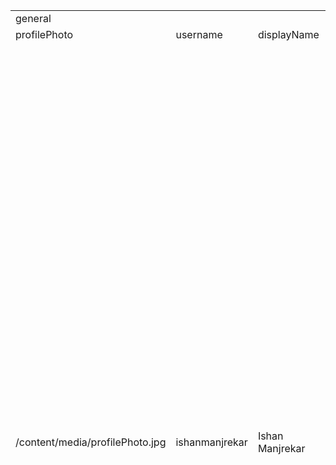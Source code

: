 | | | | | | | | | | | | | | | | | | | | | | | | | | | | | | | | | | | | | | | | | | | | | | | | | | | | | | | | | | | | | | | | | | | | | | | | | | |
|-|-|-|-|-|-|-|-|-|-|-|-|-|-|-|-|-|-|-|-|-|-|-|-|-|-|-|-|-|-|-|-|-|-|-|-|-|-|-|-|-|-|-|-|-|-|-|-|-|-|-|-|-|-|-|-|-|-|-|-|-|-|-|-|-|-|-|-|-|-|-|-|-|-|
|general| | | | | | | | | | | | | |projects|sideProjects| | | | | | | | | |exhibitions|talks|writing|awards|features|workExperience| | | | | | | | | | |volunteering|education| | | | | | | | | | |certifications|contact| | | |allCollections| | | | | | | | | | | | | | | |
|profilePhoto|username|displayName|profession|location|pronouns|byline|website|websiteURL|about|status| | |sectionOrder| |id|year|heading|url|collaborators|description|attachments|type|title|company| | | | | |id|year|heading|url|collaborators|description|attachments|type|title|company|location| |id|year|heading|url|collaborators|description|attachments|type|degree|school|location| |id|platform|handle|url|name|items| | | | | | | | | | | | | | |
| | | | | | | | | | |text|emoji|timestamp| | | | | | | | | | | | | | | | | | | | | | | | | | | | | | | | | | | | | | | | | | | | | | |id|year|heading|url|collaborators|description|attachments|type|title|company|location|platform|handle|degree|school|
|/content/media/profilePhoto.jpg|ishanmanjrekar|Ishan Manjrekar|Game Designer|Copenhagen, Denmark|He/Him/His|Game Designer in Copenhagen, Denmark, He/Him/His|gamedesignbites.substack.com|http://gamedesignbites.substack.com|📒Reach out for [FREE mentorship here](https://adplist.org/mentors/ishan-manjrekar)\ \ ✨Fun Fact: I've been a part of the team behind a top 5 most-downloaded mobile game\* of 2023! Plus, 3 top 15 hits of 2021, and 2022.  📌14+ years in Game Design, specializing in free-to-play mobile and web-based platforms.  ⭐Involved in games with over 5 billion cumulative installs. 🪙Core team member on Subway Surfers, responsible for game improvements, and live ops.  ▶️Extensive experience in managing live operations on games as a service.  📊Data-driven design approach, utilizing metrics to inform design decisions.  🎙️Hobbyist podcaster, exploring player behavior through the Playstyle podcast.  \*Android + iOS, according to Sensor Tower.| | | |Projects| |lLy6B1uy8kPI3NzoF9z3|Ongoing|Game Design Bites|https://gamedesignbites.substack.com/| |Newsletter to share some of my game design insights honed through years of hands-on expertise!| |sideProject|Game Design Bites|| | | | | |DYrZwtjTuMlBf7Tz6ZAp|2022 — Now|Principal Designer at Sybo|https://sybogames.com/| |Game: Subway Surfers - Playing a key role in shaping the future vision and direction of the game. - Owning and executing dynamic live operations that keep players engaged on a seasonal basis. - Mentoring and coaching team members to foster knowledge sharing and avoid information silos. - Part of the core team, which in the last couple of years has achieved: • A skyrocketed growth in DAU and baseline revenue. • Instrumental in driving significant improvements in retention and engagement, leading to outstanding growth. • Recorded the best revenue and DAU days in the 11-year history of the game, a remarkable feat in the industry. • Dominated as the most downloaded game for multiple months, as well as throughout the past years. • Winner: Best Live Ops, Pocket Gamer Mobile Games Awards 2022| |workExperience|Principal Designer|Sybo|Copenhagen, Denmark| |6j6s3LLZa6hlY7iAEUZa|2007 — 2010|B.A.(Hons.) Digital Media - Game Design at University of Wales, U.K.| | |IMAGE COLLEGE OF ARTS ANIMATION AND TECHNOLOGY, CHENNAI Affiliated to: University of Wales, U.K. Grade: 2nd Class Honors, Division Two| |education|B.A.(Hons.) Digital Media - Game Design|University of Wales, U.K.|Chennai, India| |KEQLTEgmgY7dsdez7ezi|LinkedIn|ishanmanjrekar|https://linkedin.com/in/ishanmanjrekar|Side Projects|lLy6B1uy8kPI3NzoF9z3|Ongoing|Game Design Bites|https://gamedesignbites.substack.com/| |Newsletter to share some of my game design insights honed through years of hands-on expertise!| |sideProject|Game Design Bites|| | | | | |
| | | | | | | | | | | | | |Side Projects| |OPHNjvIfZbUoyfUrwvrE|Ongoing|Mentoring at ADPList|https://adplist.org/mentors/ishan-manjrekar| |I try and help people with their doubts and concerns regarding Mobile Games, Game UX, Game Design, or general industry insights.| |sideProject|Mentoring|ADPList| | | | | |CAcTv5Y90D43qoOR7yvS|2021 — 2022|Senior Game Designer at Sybo|https://sybogames.com/| |- Developing game-changing experiences for Subway Surfers, a global phenomenon with over 4 billion lifetime installs. - Conceptualizing and executing on features that greatly enhance the overall game meta. - Owning and executing dynamic live operations that keep players engaged on a seasonal basis. - Streamlining team collaboration through the implementation of streamlined documentation and meeting systems.| |workExperience|Senior Game Designer|Sybo|Copenhagen, Denmark| | | | | | | | | | | | | |Obnj974uMipDLBf6xk3z|Podcast|Playstyle|https://podcasters.spotify.com/pod/show/playstyle| |OPHNjvIfZbUoyfUrwvrE|Ongoing|Mentoring at ADPList|https://adplist.org/mentors/ishan-manjrekar| |I try and help people with their doubts and concerns regarding Mobile Games, Game UX, Game Design, or general industry insights.| |sideProject|Mentoring|ADPList| | | | | |
| | | | | | | | | | | | | |Work Experience| |68BGCTyQkOcBVF25ecdI|Ongoing|Playstyle Podcast|https://podcasters.spotify.com/pod/show/playstyle| |*The game designer's podcast where players speak.*   Being a game designer for more than a decade, I've worked on games played by billions, but I'm always learning. So here's Playstyle, a podcast where I talk to players about the games they love, hate, and everything in between.    Each episode, I'll chat with a different player to hear their unique perspective on games.| |sideProject|Playstyle Podcast| | | | | | |LXdNxQYcLE7DsgHTuLqQ|2018 — 2021|Game Designer at Outfit7|https://outfit7.com/| |- Innovative vision-holder and product owner, leading new IP development and prototyping initiatives. - Expert in-house design overseer for all externally developed games, ensuring game design excellence and alignment with vision. - Established streamlined design documentation and feedback processes for seamless collaboration with external partners. - Design owner for major updates on My Talking Angela and My Talking Tom 2, games with a combined 1Bn+ lifetime installs. - Successfully designed and executed a live-operation setup for Tamagotchi-genre game, shaping company strategy for live games. - Crafted and implemented game-changing features for the highly acclaimed My Talking Tom Friends, reaching 100 million installs in its first month of release.| |workExperience|Game Designer|Outfit7|Ljubljana, Slovenia| | | | | | | | | | | | | | | | | | |68BGCTyQkOcBVF25ecdI|Ongoing|Playstyle Podcast|https://podcasters.spotify.com/pod/show/playstyle| |*The game designer's podcast where players speak.*   Being a game designer for more than a decade, I've worked on games played by billions, but I'm always learning. So here's Playstyle, a podcast where I talk to players about the games they love, hate, and everything in between.    Each episode, I'll chat with a different player to hear their unique perspective on games.| |sideProject|Playstyle Podcast| | | | | | |
| | | | | | | | | | | | | |Exhibitions| | | | | | | | | | | | | | | | |iZqCDaNgOed5LJPxJkg9|2016 — 2018|Game Designer at Zynga|https://www.zynga.com/| |Game: Farmville 2 - Design owner for new short as well as long term cadence features and events. - Involved in making key product decisions along with the product managers and the system designers. - Key involvement in the co-ordination with the different disciplines to ensure timely delivery of the product without compromising on the quality.| |workExperience|Game Designer|Zynga|Bengaluru, India| | | | | | | | | | | | | | | | | |Work Experience|DYrZwtjTuMlBf7Tz6ZAp|2022 — Now|Principal Designer at Sybo|https://sybogames.com/| |Game: Subway Surfers - Playing a key role in shaping the future vision and direction of the game. - Owning and executing dynamic live operations that keep players engaged on a seasonal basis. - Mentoring and coaching team members to foster knowledge sharing and avoid information silos. - Part of the core team, which in the last couple of years has achieved: • A skyrocketed growth in DAU and baseline revenue. • Instrumental in driving significant improvements in retention and engagement, leading to outstanding growth. • Recorded the best revenue and DAU days in the 11-year history of the game, a remarkable feat in the industry. • Dominated as the most downloaded game for multiple months, as well as throughout the past years. • Winner: Best Live Ops, Pocket Gamer Mobile Games Awards 2022| |workExperience|Principal Designer|Sybo|Copenhagen, Denmark| | | | |
| | | | | | | | | | | | | |Contact| | | | | | | | | | | | | | | | |pK8G0DloMuPNQzbYq4q8|2014 — 2016|Associate Game Designer at Zynga|https://www.zynga.com/| |Game: Farmville 2 [June 2015 – June 2016] - Design owner on multiple game optimizations to improve the key metrics for the entire game. - Design owner on multiple weekly cadence features which sustain the baseline performance of the game.  Game: Draw Something [July 2014 – June 2015] - Design owner for the day-to-day cadence in the game. - Key involvement in launching ‘Speed Guess Something’ as a revamped and updated version of the game with new game mode.| |workExperience|Associate Game Designer|Zynga|Bengaluru, India| | | | | | | | | | | | | | | | | | |CAcTv5Y90D43qoOR7yvS|2021 — 2022|Senior Game Designer at Sybo|https://sybogames.com/| |- Developing game-changing experiences for Subway Surfers, a global phenomenon with over 4 billion lifetime installs. - Conceptualizing and executing on features that greatly enhance the overall game meta. - Owning and executing dynamic live operations that keep players engaged on a seasonal basis. - Streamlining team collaboration through the implementation of streamlined documentation and meeting systems.| |workExperience|Senior Game Designer|Sybo|Copenhagen, Denmark| | | | |
| | | | | | | | | | | | | |Speaking| | | | | | | | | | | | | | | | |8kJBDlLaoUpGHO8Hojpa|2011 — 2014|Game Designer at Games2Win|https://www.linkedin.com/company/games2win-india-pvt-ltd/| |- Leading the mobile game design team. - Game Designer on Parking Frenzy 2.0, which went on to become #1 iOS App in the world in 2012. - Designed and launched 10+ casual game titles on all the major mobile platforms – Android, iOS, Amazon Kindle, Windows Phone. - Overseeing the production process for multiple games including effective co-ordination with internal as well as external development teams.| |workExperience|Game Designer|Games2Win|Mumbai, India| | | | | | | | | | | | | | | | | | |LXdNxQYcLE7DsgHTuLqQ|2018 — 2021|Game Designer at Outfit7|https://outfit7.com/| |- Innovative vision-holder and product owner, leading new IP development and prototyping initiatives. - Expert in-house design overseer for all externally developed games, ensuring game design excellence and alignment with vision. - Established streamlined design documentation and feedback processes for seamless collaboration with external partners. - Design owner for major updates on My Talking Angela and My Talking Tom 2, games with a combined 1Bn+ lifetime installs. - Successfully designed and executed a live-operation setup for Tamagotchi-genre game, shaping company strategy for live games. - Crafted and implemented game-changing features for the highly acclaimed My Talking Tom Friends, reaching 100 million installs in its first month of release.| |workExperience|Game Designer|Outfit7|Ljubljana, Slovenia| | | | |
| | | | | | | | | | | | | |Writing| | | | | | | | | | | | | | | | |acuGNckhNCrSYzOeXk5R|2010 — 2011|Junior Game Designer at Synqua Games|https://synqua.com/| |- Conceptualizing new game ideas for various mobile platforms. - Designed and produced multiple mobile games for the Nokia Ovi Store based on popular IP.| |workExperience|Junior Game Designer|Synqua Games|Mumbai, India| | | | | | | | | | | | | | | | | | |iZqCDaNgOed5LJPxJkg9|2016 — 2018|Game Designer at Zynga|https://www.zynga.com/| |Game: Farmville 2 - Design owner for new short as well as long term cadence features and events. - Involved in making key product decisions along with the product managers and the system designers. - Key involvement in the co-ordination with the different disciplines to ensure timely delivery of the product without compromising on the quality.| |workExperience|Game Designer|Zynga|Bengaluru, India| | | | |
| | | | | | | | | | | | | |Awards| | | | | | | | | | | | | | | | | | | | | | | | | | | | | | | | | | | | | | | | | | | | | |pK8G0DloMuPNQzbYq4q8|2014 — 2016|Associate Game Designer at Zynga|https://www.zynga.com/| |Game: Farmville 2 [June 2015 – June 2016] - Design owner on multiple game optimizations to improve the key metrics for the entire game. - Design owner on multiple weekly cadence features which sustain the baseline performance of the game.  Game: Draw Something [July 2014 – June 2015] - Design owner for the day-to-day cadence in the game. - Key involvement in launching ‘Speed Guess Something’ as a revamped and updated version of the game with new game mode.| |workExperience|Associate Game Designer|Zynga|Bengaluru, India| | | | |
| | | | | | | | | | | | | |Features| | | | | | | | | | | | | | | | | | | | | | | | | | | | | | | | | | | | | | | | | | | | | |8kJBDlLaoUpGHO8Hojpa|2011 — 2014|Game Designer at Games2Win|https://www.linkedin.com/company/games2win-india-pvt-ltd/| |- Leading the mobile game design team. - Game Designer on Parking Frenzy 2.0, which went on to become #1 iOS App in the world in 2012. - Designed and launched 10+ casual game titles on all the major mobile platforms – Android, iOS, Amazon Kindle, Windows Phone. - Overseeing the production process for multiple games including effective co-ordination with internal as well as external development teams.| |workExperience|Game Designer|Games2Win|Mumbai, India| | | | |
| | | | | | | | | | | | | |Volunteering| | | | | | | | | | | | | | | | | | | | | | | | | | | | | | | | | | | | | | | | | | | | | |acuGNckhNCrSYzOeXk5R|2010 — 2011|Junior Game Designer at Synqua Games|https://synqua.com/| |- Conceptualizing new game ideas for various mobile platforms. - Designed and produced multiple mobile games for the Nokia Ovi Store based on popular IP.| |workExperience|Junior Game Designer|Synqua Games|Mumbai, India| | | | |
| | | | | | | | | | | | | |Education| | | | | | | | | | | | | | | | | | | | | | | | | | | | | | | | | | | | | | | | | | | | |Contact|KEQLTEgmgY7dsdez7ezi| | |https://linkedin.com/in/ishanmanjrekar| | | | | | | |LinkedIn|ishanmanjrekar| | |
| | | | | | | | | | | | | |Certifications| | | | | | | | | | | | | | | | | | | | | | | | | | | | | | | | | | | | | | | | | | | | | |Obnj974uMipDLBf6xk3z| | |https://podcasters.spotify.com/pod/show/playstyle| | | | | | | |Podcast|Playstyle| | |
| | | | | | | | | | | | | |Teams| | | | | | | | | | | | | | | | | | | | | | | | | | | | | | | | | | | | | | | | | | | | |Education|6j6s3LLZa6hlY7iAEUZa|2007 — 2010|B.A.(Hons.) Digital Media - Game Design at University of Wales, U.K.| | |IMAGE COLLEGE OF ARTS ANIMATION AND TECHNOLOGY, CHENNAI Affiliated to: University of Wales, U.K. Grade: 2nd Class Honors, Division Two| |education| | |Chennai, India| | |B.A.(Hons.) Digital Media - Game Design|University of Wales, U.K.|
